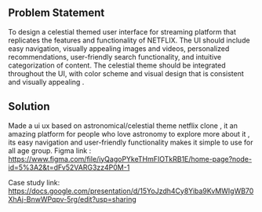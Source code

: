 ## Problem Statement
To design a celestial themed user interface for streaming platform that replicates the features and functionality of NETFLIX. The UI should include easy navigation, visually appealing images and videos, personalized recommendations, user-friendly search functionality, and intuitive categorization of content. The celestial theme should be integrated throughout the UI, with color scheme and visual design that is consistent and visually appealing .

## Solution
Made a ui ux based on astronomical/celestial theme netflix clone , it an amazing platform for people who love astronomy to explore more about it , its easy navigation and user-friendly functionality makes it simple to use for all age group.
Figma link : 
https://www.figma.com/file/iyQagoPYkeTHmFIOTkRB1E/home-page?node-id=5%3A2&t=dFv52VARG3zz4P0M-1

Case study link:
https://docs.google.com/presentation/d/15YoJzdh4Cy8Yiba9KvMWIgWB70XhAj-BnwWPqpv-5rg/edit?usp=sharing